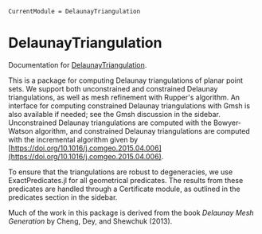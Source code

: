 ```@meta
CurrentModule = DelaunayTriangulation
```

# DelaunayTriangulation

Documentation for [DelaunayTriangulation](https://github.com/DanielVandH/DelaunayTriangulation.jl).

This is a package for computing Delaunay triangulations of planar point sets. We support both unconstrained and constrained Delaunay triangulations, as well as mesh refinement with Rupper's algorithm. An interface for computing  constrained Delaunay triangulations with Gmsh is also available if needed; see the Gmsh discussion in the sidebar. Unconstrained Delaunay triangulations are computed with the Bowyer-Watson algorithm, and constrained Delaunay triangulations are computed with the incremental algorithm given by [https://doi.org/10.1016/j.comgeo.2015.04.006](https://doi.org/10.1016/j.comgeo.2015.04.006).

To ensure that the triangulations are robust to degeneracies, we use ExactPredicates.jl for all geometrical predicates. The results from these predicates are handled through a Certificate module, as outlined in the predicates section in the sidebar.

Much of the work in this package is derived from the book *Delaunay Mesh Generation* by Cheng, Dey, and Shewchuk (2013).
